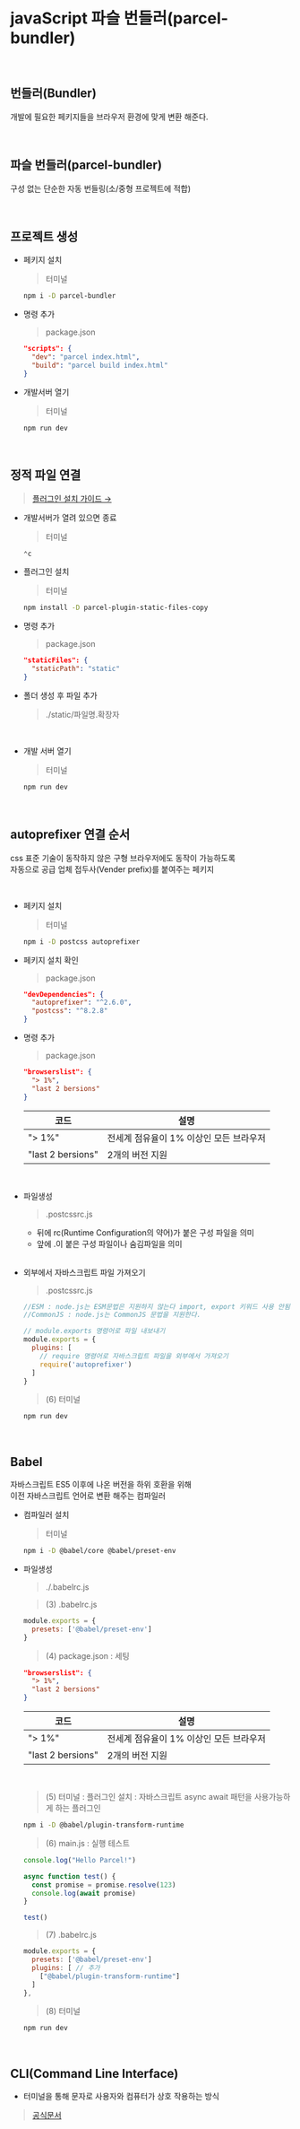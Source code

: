 # javaScript 파슬 번들러(parcel-bundler)

<br />

## 번들러(Bundler)
개발에 필요한 페키지들을 브라우저 환경에 맞게 변환 해준다.

<br />

## 파슬 번들러(parcel-bundler)
구성 없는 단순한 자동 번들링(소/중형 프로젝트에 적합)  

<br />

## 프로젝트 생성

  - 페키지 설치

    > 터미널
    ```bash
    npm i -D parcel-bundler
    ```

  - 명령 추가

    > package.json
    ```json
    "scripts": {
      "dev": "parcel index.html",
      "build": "parcel build index.html"
    }
    ```

  - 개발서버 열기

    > 터미널
    ```
    npm run dev
    ```

<br />

## 정적 파일 연결

> [플러그인 설치 가이드 →](https://www.npmjs.com/package/parcel-plugin-static-files-copy)

  - 개발서버가 열려 있으면 종료

    > 터미널
    ```bash
    ⌃c
    ```

  - 플러그인 설치

    > 터미널
    ```bash
    npm install -D parcel-plugin-static-files-copy
    ```

  - 명령 추가

    > package.json
    ```json
    "staticFiles": {
      "staticPath": "static"
    }
    ```

  - 폴더 생성 후 파일 추가

    > ./static/파일명.확장자

    <br />

  - 개발 서버 열기
    > 터미널
    ```bash
    npm run dev
    ```

<br />

## autoprefixer 연결 순서

css 표준 기술이 동작하지 않은 구형 브라우저에도 동작이 가능하도록  
  자동으로 공급 업체 접두사(Vender prefix)를 붙여주는 페키지  

  <br />

- 페키지 설치

  > 터미널
  ```bash
  npm i -D postcss autoprefixer
  ```

- 페키지 설치 확인

  > package.json
  ```json
  "devDependencies": {
    "autoprefixer": "^2.6.0",
    "postcss": "^8.2.8"
  }
  ```

- 명령 추가
  > package.json
  ```json
  "browserslist": {
    "> 1%",
    "last 2 bersions"
  }
  ```
  코드 | 설명
  --|--
  "> 1%" | 전세계 점유율이 1% 이상인 모든 브라우저
  "last 2 bersions" | 2개의 버전 지원
  <br />

- 파일생성
  > .postcssrc.js
    - 뒤에 rc(Runtime Configuration의 약어)가 붙은 구성 파일을 의미
    - 앞에 .이 붙은 구성 파일이나 숨김파일을 의미  
    <br />

- 외부에서 자바스크립트 파일 가져오기
  > .postcssrc.js
  ```js
  //ESM : node.js는 ESM문법은 지원하지 않는다 import, export 키워드 사용 안됨
  //CommonJS : node.js는 CommonJS 문법을 지원한다.
  
  // module.exports 명령어로 파일 내보내기
  module.exports = { 
    plugins: [
      // require 명령어로 자바스크립트 파일을 외부에서 가져오기
      require('autoprefixer') 
    ]
  }
  ```

  > (6) 터미널
  ```bash
  npm run dev
  ```

<br />

## Babel
자바스크립트 ES5 이후에 나온 버전을 하위 호환을 위해  
이전 자바스크립트 언어로 변환 해주는 컴파일러

  - 컴파일러 설치

    > 터미널
      ```bash
      npm i -D @babel/core @babel/preset-env
      ```

  - 파일생성
    > ./.babelrc.js

    > (3) .babelrc.js
      ```js
      module.exports = {
        presets: ['@babel/preset-env']
      }
      ```
    > (4) package.json : 세팅
      ```json
      "browserslist": {
        "> 1%",
        "last 2 bersions"
      }
      ```
      코드 | 설명
      --|--
      "> 1%" | 전세계 점유율이 1% 이상인 모든 브라우저
      "last 2 bersions" | 2개의 버전 지원
      <br />

    > (5) 터미널 : 플러그인 설치 : 자바스크립트 async await 패턴을 사용가능하게 하는 플러그인
      ```bash
      npm i -D @babel/plugin-transform-runtime
      ```

    > (6) main.js : 실행 테스트
      ```js
      console.log("Hello Parcel!")

      async function test() {
        const promise = promise.resolve(123)
        console.log(await promise)
      }

      test()
      ```
    > (7) .babelrc.js
      ```js
      module.exports = {
        presets: ['@babel/preset-env']
        plugins: [ // 추가
          ["@babel/plugin-transform-runtime"]
        ]
      },
      ```

    > (8) 터미널
      ```bash
      npm run dev
      ```

<br />

## CLI(Command Line Interface)
  - 터미널을 통해 문자로 사용자와 컴퓨터가 상호 작용하는 방식

  > [공식문서](https://ko.parceljs.org/cli.html)